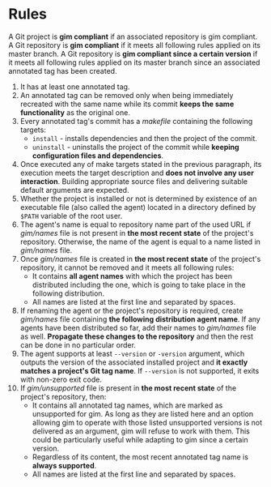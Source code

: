 # Rules

A Git project is **gim compliant** if an associated repository is gim compliant. A Git repository is **gim compliant** if it meets all following rules applied on its master branch. A Git repository is **gim compliant since a certain version** if it meets all following rules applied on its master branch since an associated annotated tag has been created.

1. It has at least one annotated tag.
2. An annotated tag can be removed only when being immediately recreated with the same name while its commit **keeps the same functionality** as the original one.
3. Every annotated tag's commit has a *makefile* containing the following targets:
   * `install` - installs dependencies and then the project of the commit.
   * `uninstall` - uninstalls the project of the commit while **keeping configuration files and dependencies**.
4. Once executed any of make targets stated in the previous paragraph, its execution meets the target description and **does not involve any user interaction**. Building appropriate source files and delivering suitable default arguments are expected.
5. Whether the project is installed or not is determined by existence of an executable file (also called the agent) located in a directory defined by `$PATH` variable of the root user.
6. The agent's name is equal to repository name part of the used URL if *gim/names* file is not present in **the most recent state** of the project's repository. Otherwise, the name of the agent is equal to a name listed in *gim/names* file.
7. Once *gim/names* file is created in **the most recent state** of the project's repository, it cannot be removed and it meets all following rules:
   * It contains **all agent names** with which the project has been distributed including the one, which is going to take place in the following distribution.
   * All names are listed at the first line and separated by spaces.
8. If renaming the agent or the project's repository is required, create *gim/names* file containing **the following distribution agent name**. If any agents have been distributed so far, add their names to *gim/names* file as well. **Propagate these changes to the repository** and then the rest can be done in no particular order.
9. The agent supports at least `--version` or `-version` argument, which outputs the version of the associated installed project and **it exactly matches a project's Git tag name**. If `--version` is not supported, it exits with non-zero exit code.
10. If *gim/unsupported* file is present in **the most recent state** of the project's repository, then:
    * It contains all annotated tag names, which are marked as unsupported for gim. As long as they are listed here and an option allowing gim to operate with those listed unsupported versions is not delivered as an argument, gim will refuse to work with them. This could be particularly useful while adapting to gim since a certain version.
    * Regardless of its content, the most recent annotated tag name is **always supported**.
    * All names are listed at the first line and separated by spaces.
